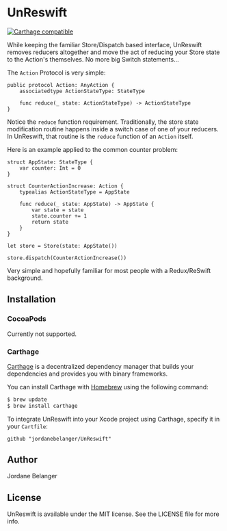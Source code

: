 # UnReswift

[![Carthage compatible](https://img.shields.io/badge/Carthage-compatible-4BC51D.svg?style=flat)](https://github.com/Carthage/Carthage)

While keeping the familiar Store/Dispatch based interface, UnReswift removes reducers altogether and move the act of reducing your Store state to the Action's themselves. No more big Switch statements...

The `Action` Protocol is very simple:

```
public protocol Action: AnyAction {
    associatedtype ActionStateType: StateType

    func reduce(_ state: ActionStateType) -> ActionStateType
}
```

Notice the `reduce` function requirement. Traditionally, the store state modification routine happens inside a switch case of one of your reducers. In UnReswift, that routine is the `reduce` function of an `Action` itself.

Here is an example applied to the common counter problem:

```
struct AppState: StateType {
    var counter: Int = 0
}

struct CounterActionIncrease: Action {
    typealias ActionStateType = AppState

    func reduce(_ state: AppState) -> AppState {
        var state = state
        state.counter += 1
        return state
    }
}

let store = Store(state: AppState())

store.dispatch(CounterActionIncrease())
```

Very simple and hopefully familiar for most people with a Redux/ReSwift background.


## Installation

### CocoaPods

Currently not supported.

### Carthage

[Carthage](https://github.com/Carthage/Carthage) is a decentralized dependency manager that builds your dependencies and provides you with binary frameworks.

You can install Carthage with [Homebrew](http://brew.sh/) using the following command:

```bash
$ brew update
$ brew install carthage
```

To integrate UnReswift into your Xcode project using Carthage, specify it in your `Cartfile`:

```ogdl
github "jordanebelanger/UnReswift"
```


## Author

Jordane Belanger


## License

UnReswift is available under the MIT license. See the LICENSE file for more info.
